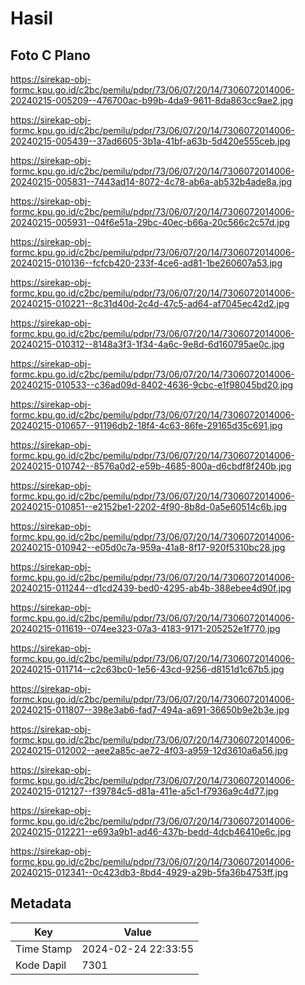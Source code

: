 # Hasil

## Foto C Plano

https://sirekap-obj-formc.kpu.go.id/c2bc/pemilu/pdpr/73/06/07/20/14/7306072014006-20240215-005209--476700ac-b99b-4da9-9611-8da863cc9ae2.jpg

https://sirekap-obj-formc.kpu.go.id/c2bc/pemilu/pdpr/73/06/07/20/14/7306072014006-20240215-005439--37ad6605-3b1a-41bf-a63b-5d420e555ceb.jpg

https://sirekap-obj-formc.kpu.go.id/c2bc/pemilu/pdpr/73/06/07/20/14/7306072014006-20240215-005831--7443ad14-8072-4c78-ab6a-ab532b4ade8a.jpg

https://sirekap-obj-formc.kpu.go.id/c2bc/pemilu/pdpr/73/06/07/20/14/7306072014006-20240215-005931--04f6e51a-29bc-40ec-b66a-20c566c2c57d.jpg

https://sirekap-obj-formc.kpu.go.id/c2bc/pemilu/pdpr/73/06/07/20/14/7306072014006-20240215-010136--fcfcb420-233f-4ce6-ad81-1be260607a53.jpg

https://sirekap-obj-formc.kpu.go.id/c2bc/pemilu/pdpr/73/06/07/20/14/7306072014006-20240215-010221--8c31d40d-2c4d-47c5-ad64-af7045ec42d2.jpg

https://sirekap-obj-formc.kpu.go.id/c2bc/pemilu/pdpr/73/06/07/20/14/7306072014006-20240215-010312--8148a3f3-1f34-4a6c-9e8d-6d160795ae0c.jpg

https://sirekap-obj-formc.kpu.go.id/c2bc/pemilu/pdpr/73/06/07/20/14/7306072014006-20240215-010533--c36ad09d-8402-4636-9cbc-e1f98045bd20.jpg

https://sirekap-obj-formc.kpu.go.id/c2bc/pemilu/pdpr/73/06/07/20/14/7306072014006-20240215-010657--91196db2-18f4-4c63-86fe-29165d35c691.jpg

https://sirekap-obj-formc.kpu.go.id/c2bc/pemilu/pdpr/73/06/07/20/14/7306072014006-20240215-010742--8576a0d2-e59b-4685-800a-d6cbdf8f240b.jpg

https://sirekap-obj-formc.kpu.go.id/c2bc/pemilu/pdpr/73/06/07/20/14/7306072014006-20240215-010851--e2152be1-2202-4f90-8b8d-0a5e60514c6b.jpg

https://sirekap-obj-formc.kpu.go.id/c2bc/pemilu/pdpr/73/06/07/20/14/7306072014006-20240215-010942--e05d0c7a-959a-41a8-8f17-920f5310bc28.jpg

https://sirekap-obj-formc.kpu.go.id/c2bc/pemilu/pdpr/73/06/07/20/14/7306072014006-20240215-011244--d1cd2439-bed0-4295-ab4b-388ebee4d90f.jpg

https://sirekap-obj-formc.kpu.go.id/c2bc/pemilu/pdpr/73/06/07/20/14/7306072014006-20240215-011619--074ee323-07a3-4183-9171-205252e1f770.jpg

https://sirekap-obj-formc.kpu.go.id/c2bc/pemilu/pdpr/73/06/07/20/14/7306072014006-20240215-011714--c2c63bc0-1e56-43cd-9256-d8151d1c67b5.jpg

https://sirekap-obj-formc.kpu.go.id/c2bc/pemilu/pdpr/73/06/07/20/14/7306072014006-20240215-011807--398e3ab6-fad7-494a-a691-36650b9e2b3e.jpg

https://sirekap-obj-formc.kpu.go.id/c2bc/pemilu/pdpr/73/06/07/20/14/7306072014006-20240215-012002--aee2a85c-ae72-4f03-a959-12d3610a6a56.jpg

https://sirekap-obj-formc.kpu.go.id/c2bc/pemilu/pdpr/73/06/07/20/14/7306072014006-20240215-012127--f39784c5-d81a-411e-a5c1-f7936a9c4d77.jpg

https://sirekap-obj-formc.kpu.go.id/c2bc/pemilu/pdpr/73/06/07/20/14/7306072014006-20240215-012221--e693a9b1-ad46-437b-bedd-4dcb46410e6c.jpg

https://sirekap-obj-formc.kpu.go.id/c2bc/pemilu/pdpr/73/06/07/20/14/7306072014006-20240215-012341--0c423db3-8bd4-4929-a29b-5fa36b4753ff.jpg


## Metadata

| Key        | Value               |
| ---------- | ------------------- |
| Time Stamp | 2024-02-24 22:33:55 |
| Kode Dapil | 7301                |



